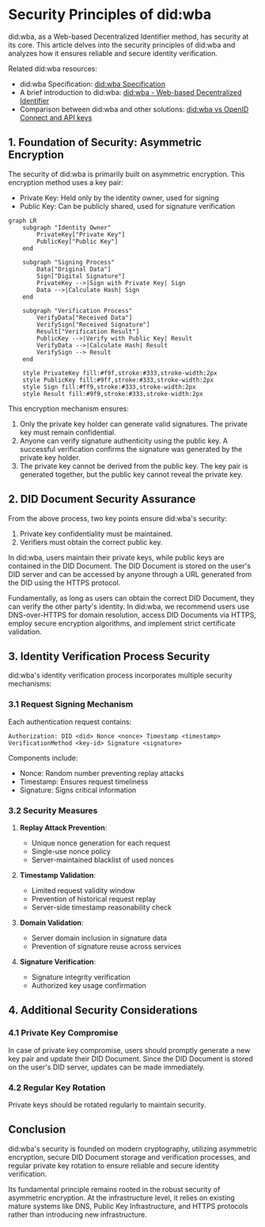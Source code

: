 # Security Principles of did:wba

did:wba, as a Web-based Decentralized Identifier method, has security at its core. This article delves into the security principles of did:wba and analyzes how it ensures reliable and secure identity verification.

Related did:wba resources:
- did:wba Specification: [did:wba Specification](https://github.com/chgaowei/AgentNetworkProtocol/blob/main/03-did%3Awba%20Method%20Design%20Specification.md)
- A brief introduction to did:wba: [did:wba - Web-based Decentralized Identifier](https://github.com/chgaowei/AgentNetworkProtocol/blob/main/blogs/did%3Awba%2C%20a%20Web-based%20Decentralized%20Identifier.md)
- Comparison between did:wba and other solutions: [did:wba vs OpenID Connect and API keys](https://github.com/chgaowei/AgentNetworkProtocol/blob/main/blogs/Comparison%20of%20did%3Awba%20with%20OpenID%20Connect%20and%20API%20keys.md)

## 1. Foundation of Security: Asymmetric Encryption

The security of did:wba is primarily built on asymmetric encryption. This encryption method uses a key pair:

- Private Key: Held only by the identity owner, used for signing
- Public Key: Can be publicly shared, used for signature verification

```mermaid
graph LR
    subgraph "Identity Owner"
        PrivateKey["Private Key"]
        PublicKey["Public Key"]
    end
    
    subgraph "Signing Process"
        Data["Original Data"]
        Sign["Digital Signature"]
        PrivateKey -->|Sign with Private Key| Sign
        Data -->|Calculate Hash| Sign
    end
    
    subgraph "Verification Process"
        VerifyData["Received Data"]
        VerifySign["Received Signature"]
        Result["Verification Result"]
        PublicKey -->|Verify with Public Key| Result
        VerifyData -->|Calculate Hash| Result
        VerifySign --> Result
    end

    style PrivateKey fill:#f9f,stroke:#333,stroke-width:2px
    style PublicKey fill:#9ff,stroke:#333,stroke-width:2px
    style Sign fill:#ff9,stroke:#333,stroke-width:2px
    style Result fill:#9f9,stroke:#333,stroke-width:2px 
```

This encryption mechanism ensures:
1. Only the private key holder can generate valid signatures. The private key must remain confidential.
2. Anyone can verify signature authenticity using the public key. A successful verification confirms the signature was generated by the private key holder.
3. The private key cannot be derived from the public key. The key pair is generated together, but the public key cannot reveal the private key.

## 2. DID Document Security Assurance

From the above process, two key points ensure did:wba's security:

1. Private key confidentiality must be maintained.
2. Verifiers must obtain the correct public key.

In did:wba, users maintain their private keys, while public keys are contained in the DID Document. The DID Document is stored on the user's DID server and can be accessed by anyone through a URL generated from the DID using the HTTPS protocol.

Fundamentally, as long as users can obtain the correct DID Document, they can verify the other party's identity. In did:wba, we recommend users use DNS-over-HTTPS for domain resolution, access DID Documents via HTTPS, employ secure encryption algorithms, and implement strict certificate validation.

## 3. Identity Verification Process Security

did:wba's identity verification process incorporates multiple security mechanisms:

### 3.1 Request Signing Mechanism

Each authentication request contains:
```
Authorization: DID <did> Nonce <nonce> Timestamp <timestamp> VerificationMethod <key-id> Signature <signature>
```

Components include:
- Nonce: Random number preventing replay attacks
- Timestamp: Ensures request timeliness
- Signature: Signs critical information

### 3.2 Security Measures

1. **Replay Attack Prevention**:
   - Unique nonce generation for each request
   - Single-use nonce policy
   - Server-maintained blacklist of used nonces

2. **Timestamp Validation**:
   - Limited request validity window
   - Prevention of historical request replay
   - Server-side timestamp reasonability check

3. **Domain Validation**:
   - Server domain inclusion in signature data
   - Prevention of signature reuse across services

4. **Signature Verification**:
   - Signature integrity verification
   - Authorized key usage confirmation
   
## 4. Additional Security Considerations

### 4.1 Private Key Compromise

In case of private key compromise, users should promptly generate a new key pair and update their DID Document. Since the DID Document is stored on the user's DID server, updates can be made immediately.

### 4.2 Regular Key Rotation

Private keys should be rotated regularly to maintain security.

## Conclusion

did:wba's security is founded on modern cryptography, utilizing asymmetric encryption, secure DID Document storage and verification processes, and regular private key rotation to ensure reliable and secure identity verification.

Its fundamental principle remains rooted in the robust security of asymmetric encryption. At the infrastructure level, it relies on existing mature systems like DNS, Public Key Infrastructure, and HTTPS protocols rather than introducing new infrastructure. 